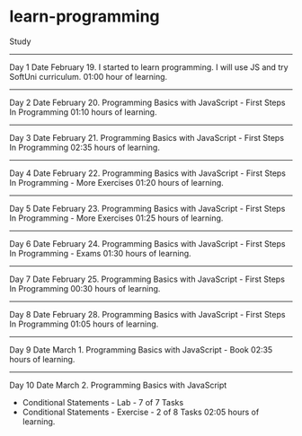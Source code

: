 # learn-programming

Study

---

Day 1
Date February 19.
I started to learn programming.
I will use JS and try SoftUni curriculum.
01:00 hour of learning.

---

Day 2
Date February 20.
Programming Basics with JavaScript - First Steps In Programming
01:10 hours of learning.

---

Day 3
Date February 21.
Programming Basics with JavaScript - First Steps In Programming
02:35 hours of learning.

---

Day 4 
Date February 22.
Programming Basics with JavaScript - First Steps In Programming - More Exercises
01:20 hours of learning.

---

Day 5
Date February 23.
Programming Basics with JavaScript - First Steps In Programming - More Exercises
01:25 hours of learning.

---

Day 6
Date February 24.
Programming Basics with JavaScript - First Steps In Programming - Exams
01:30 hours of learning.

---

Day 7
Date February 25.
Programming Basics with JavaScript - First Steps In Programming 
00:30 hours of learning.

---

Day 8
Date February 28.
Programming Basics with JavaScript - First Steps In Programming 
01:05 hours of learning.

---

Day 9
Date March 1.
Programming Basics with JavaScript - Book 
02:35 hours of learning.

---

Day 10
Date March 2.
Programming Basics with JavaScript 
- Conditional Statements - Lab - 7 of 7 Tasks
- Conditional Statements - Exercise - 2 of 8 Tasks
02:05 hours of learning.